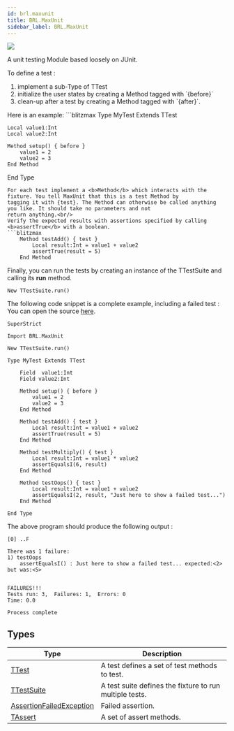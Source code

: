 ```yaml
---
id: brl.maxunit
title: BRL.MaxUnit
sidebar_label: BRL.MaxUnit
---
```



![](assets/logo.png)
<p>A unit testing Module based loosely on JUnit.</p>
To define a test :<br/>
<ol>
<li> implement a sub-Type of TTest</li>
<li> initialize the user states by creating a Method tagged with `{before}`</li>
<li> clean-up after a test by creating a Method tagged with `{after}`.</li>
</ol>
Here is an example:
```blitzmax
Type MyTest Extends TTest

	Local value1:Int
	Local value2:Int

	Method setup() { before }
		value1 = 2
		value2 = 3
	End Method

End Type
```
For each test implement a <b>Method</b> which interacts with the fixture. You tell MaxUnit that this is a test Method by
tagging it with {test}. The Method can otherwise be called anything you like. It should take no parameters and not
return anything.<br/>
Verify the expected results with assertions specified by calling <b>assertTrue</b> with a boolean.
```blitzmax
	Method testAdd() { test }
		Local result:Int = value1 + value2
		assertTrue(result = 5)
	End Method
```
Finally, you can run the tests by creating an instance of the TTestSuite and calling its <b>run</b> method.
```blitzmax
New TTestSuite.run()
```
The following code snippet is a complete example, including a failed test :<br/>
You can open the source <a href="example.bmx">here</a>.
```blitzmax
SuperStrict

Import BRL.MaxUnit

New TTestSuite.run()

Type MyTest Extends TTest

	Field  value1:Int
	Field value2:Int

	Method setup() { before }
		value1 = 2
		value2 = 3
	End Method

	Method testAdd() { test }
		Local result:Int = value1 + value2
		assertTrue(result = 5)
	End Method
	
	Method testMultiply() { test }
		Local result:Int = value1 * value2
		assertEqualsI(6, result)
	End Method

	Method testOops() { test }
		Local result:Int = value1 + value2
		assertEqualsI(2, result, "Just here to show a failed test...")
	End Method

End Type
```
The above program should produce the following output :
```
[0] ..F

There was 1 failure:
1) testOops
    assertEqualsI() : Just here to show a failed test... expected:<2> but was:<5>


FAILURES!!!
Tests run: 3,  Failures: 1,  Errors: 0
Time: 0.0

Process complete
```

## Types
| Type | Description |
|---|---|
| [TTest](../../brl/brl.maxunit/ttest) | A test defines a set of test methods to test. |
| [TTestSuite](../../brl/brl.maxunit/ttestsuite) | A test suite defines the fixture to run multiple tests. |
| [AssertionFailedException](../../brl/brl.maxunit/assertionfailedexception) | Failed assertion. |
| [TAssert](../../brl/brl.maxunit/tassert) | A set of assert methods. |

